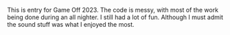 This is entry for Game Off 2023.
The code is messy, with most of the work being done during an all nighter.
I still had a lot of fun. Although I must admit the sound stuff was what I enjoyed the most.